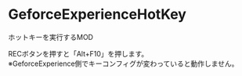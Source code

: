 # GeforceExperienceHotKey
ホットキーを実行するMOD  
  
RECボタンを押すと「Alt+F10」を押します。  
※GeforceExperience側でキーコンフィグが変わっていると動作しません。
